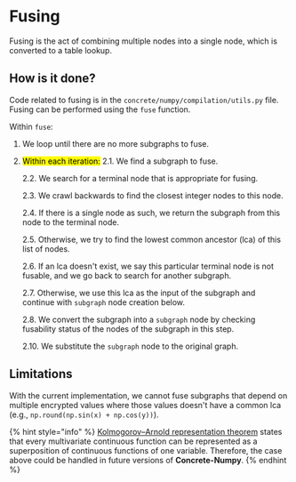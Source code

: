 # Fusing

Fusing is the act of combining multiple nodes into a single node, which is converted to a table lookup.

## How is it done?

Code related to fusing is in the `concrete/numpy/compilation/utils.py` file. Fusing can be performed using the `fuse` function.

Within `fuse`:

1. We loop until there are no more subgraphs to fuse.
2. <mark style="background-color:yellow;">Within each iteration:</mark>
    2.1.  We find a subgraph to fuse.

    2.2.  We search for a terminal node that is appropriate for fusing.

    2.3. We crawl backwards to find the closest integer nodes to this node.

    2.4.  If there is a single node as such, we return the subgraph from this node to the terminal node.

    2.5. Otherwise, we try to find the lowest common ancestor (lca) of this list of nodes.

    2.6. If an lca doesn't exist, we say this particular terminal node is not fusable, and we go back to search for another subgraph.

    2.7. Otherwise, we use this lca as the input of the subgraph and continue with `subgraph` node creation below.

    2.8.  We convert the subgraph into a `subgraph` node by checking fusability status of the nodes of the subgraph in this step.

    2.10. We substitute the `subgraph` node to the original graph.

## Limitations

With the current implementation, we cannot fuse subgraphs that depend on multiple encrypted values where those values doesn't have a common lca (e.g., `np.round(np.sin(x) + np.cos(y))`).

{% hint style="info" %}
[Kolmogorov–Arnold representation theorem](https://en.wikipedia.org/wiki/Kolmogorov%E2%80%93Arnold\_representation\_theorem) states that every multivariate continuous function can be represented as a superposition of continuous functions of one variable. Therefore, the case above could be handled in future versions of **Concrete-Numpy**.
{% endhint %}
